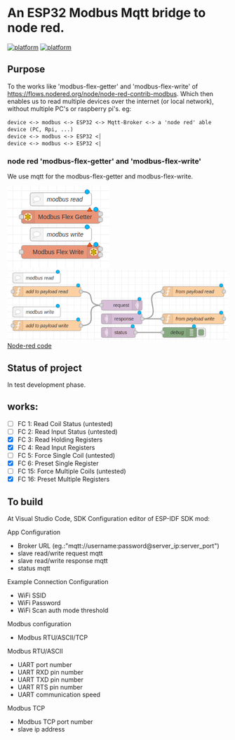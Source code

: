 # An ESP32 Modbus Mqtt bridge to node red.
[![platform](https://img.shields.io/badge/platform-Node--RED-red)](https://nodered.org)
[![platform](https://img.shields.io/badge/platform-ESP--32-blue)](https://docs.espressif.com/projects/esp-idf/en/latest/esp32/)
## Purpose
To the works like 'modbus-flex-getter' and 'modbus-flex-write' of https://flows.nodered.org/node/node-red-contrib-modbus.
Which then enables us to read multiple devices over the internet (or local network), without multiple PC's or raspberry pi's.
eg:
```
device <-> modbus <-> ESP32 <-> Mqtt-Broker <-> a 'node red' able device (PC, Rpi, ...)
device <-> modbus <-> ESP32 <│
device <-> modbus <-> ESP32 <|
```
### node red 'modbus-flex-getter' and 'modbus-flex-write'
We use mqtt for the modbus-flex-getter and modbus-flex-write.

![Node-red modbus-flex-getter and modbus-flex-write Screenshot](/Node-red/node-red-contrib-modbus.png)
![Node-red modbus-flex-getter and modbus-flex-write Screenshot](/Node-red/Screenshot.png)
[Node-red code](/Node-red/inport.json)

## Status of project
In test development phase.
## works:
 - [ ] FC 1: Read Coil Status (untested)
 - [ ] FC 2: Read Input Status (untested)
 - [X] FC 3: Read Holding Registers
 - [X] FC 4: Read Input Registers
 - [ ] FC 5: Force Single Coil (untested)
 - [X] FC 6: Preset Single Register
 - [ ] FC 15: Force Multiple Coils (untested)
 - [X] FC 16: Preset Multiple Registers

## To build
At Visual Studio Code, SDK Configuration editor of ESP-IDF SDK mod:

App Configuration
- Broker URL (eg.:"mqtt://username:password@server_ip:server_port")
- slave read/write request mqtt
- slave read/write response mqtt
- status mqtt

Example Connection Configuration
- WiFi SSID
- WiFi Password
- WiFi Scan auth mode threshold

Modbus configuration
- Modbus RTU/ASCII/TCP

Modbus RTU/ASCII
- UART port number
- UART RXD pin number
- UART TXD pin number
- UART RTS pin number
- UART communication speed

Modbus TCP
- Modbus TCP port number
- slave ip address
